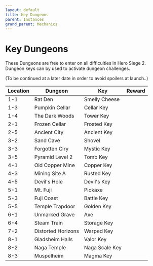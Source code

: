 ```yaml
---
layout: default
title: Key Dungeons
parent: Instances
grand_parent: Mechanics
---
```


# Key Dungeons
These Dungeons are free to enter on all difficulties in Hero Siege 2. Dungeon keys can by used to activate dungeon challenges.

(To be continued at a later date in order to avoid spoilers at launch..)

<table>
<thead>
  <tr>
    <th>Location</th>
    <th>Dungeon</th>
    <th>Key</th>
    <th>Reward</th>
  </tr>
</thead>
<tbody>
  <tr>
    <td>1-1</td>
    <td>Rat Den</td>
    <td>Smelly Cheese</td>
    <td></td>
  </tr>
  <tr>
    <td>1-3</td>
    <td>Pumpkin Cellar</td>
    <td>Cellar Key</td>
    <td></td>
  </tr>
  <tr>
    <td>1-4</td>
    <td>The Dark Woods</td>
    <td>Tower Key</td>
    <td></td>
  </tr>
  <tr>
    <td>2-1</td>
    <td>Frozen Cellar</td>
    <td>Frosted Key</td>
    <td></td>
  </tr>
  <tr>
    <td>2-5</td>
    <td>Ancient City</td>
    <td>Ancient Key</td>
    <td></td>
  </tr>
  <tr>
    <td>3-2</td>
    <td>Sand Cave</td>
    <td>Shovel</td>
    <td></td>
  </tr>
  <tr>
    <td>3-3</td>
    <td>Forgotten Ciry</td>
    <td>Mystic Key</td>
    <td></td>
  </tr>
  <tr>
    <td>3-5</td>
    <td>Pyramid Level 2</td>
    <td>Tomb Key</td>
    <td></td>
  </tr>
  <tr>
    <td>4-1</td>
    <td>Old Copper Mine</td>
    <td>Copper Key</td>
    <td></td>
  </tr>
  <tr>
    <td>4-3</td>
    <td>Mining Site A</td>
    <td>Rusted Key</td>
    <td></td>
  </tr>
  <tr>
    <td>4-5</td>
    <td>Devil's Hole</td>
    <td>Devil's Key</td>
    <td></td>
  </tr>
  <tr>
    <td>5-1</td>
    <td>Mt. Fuji</td>
    <td>Pickaxe</td>
    <td></td>
  </tr>
  <tr>
    <td>5-3</td>
    <td>Fuji Coast</td>
    <td>Battle Key</td>
    <td></td>
  </tr>
  <tr>
    <td>5-5</td>
    <td>Temple Trapdoor</td>
    <td>Golden Key</td>
    <td></td>
  </tr>
  <tr>
    <td>6-1</td>
    <td>Unmarked Grave</td>
    <td>Axe</td>
    <td></td>
  </tr>
  <tr>
    <td>6-4</td>
    <td>Steam Train</td>
    <td>Storage Key</td>
    <td></td>
  </tr>
  <tr>
    <td>7-2</td>
    <td>Distorted Horizons</td>
    <td>Warped Key</td>
    <td></td>
  </tr>
  <tr>
    <td>8-1</td>
    <td>Gladsheim Halls</td>
    <td>Valor Key</td>
    <td></td>
  </tr>
  <tr>
    <td>8-2</td>
    <td>Naga Temple</td>
    <td>Naga Scale Key</td>
    <td></td>
  </tr>
  <tr>
    <td>8-3</td>
    <td>Muspelheim</td>
    <td>Magma Key</td>
    <td></td>
  </tr>
</tbody>
</table>
